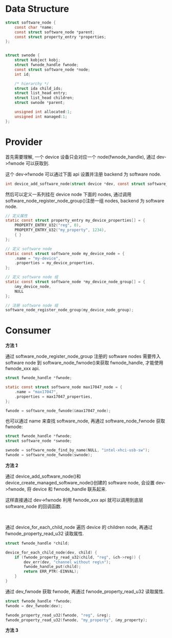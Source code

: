 # Data Structure

```c
struct software_node {
	const char *name;
	const struct software_node *parent;
	const struct property_entry *properties;
};
```

```c

struct swnode {
	struct kobject kobj;
	struct fwnode_handle fwnode;
	const struct software_node *node;
	int id;

	/* hierarchy */
	struct ida child_ids;
	struct list_head entry;
	struct list_head children;
	struct swnode *parent;

	unsigned int allocated:1;
	unsigned int managed:1;
};
```

# Provider

首先需要理解, 一个 device 设备只会对应一个 node(fwnode_handle), 通过 dev->fwnode 可以获取到.

这个 dev->fwnode 可以通过下面 api 设置并注册 backend 为 software node.

```c
int device_add_software_node(struct device *dev, const struct software_node *node)
```

然后可以定义一系列挂在 device node 下面的 nodes, 通过调用 software_node_register_node_group()注册一组 nodes, backend 为 software node.

```c
// 定义属性
static const struct property_entry my_device_properties[] = {
    PROPERTY_ENTRY_U32("reg", 0),
    PROPERTY_ENTRY_U32("my_property", 1234),
    { }
};

// 定义 software node
static const struct software_node my_device_node = {
    .name = "my-device",
    .properties = my_device_properties,
};

// 定义 software node 组
static const struct software_node *my_device_node_group[] = {
    &my_device_node,
    NULL
};

// 注册 software node 组
software_node_register_node_group(my_device_node_group);
```

# Consumer

**方法 1**

通过 software_node_register_node_group 注册的 software nodes 需要传入 software node 到 software_node_fwnode()来获取 fwnode_handle, 才能使用 fwnode_xxx api.

```c
struct fwnode_handle *fwnode;

static const struct software_node max17047_node = {
	.name = "max17047",
	.properties = max17047_properties,
};

fwnode = software_node_fwnode(&max17047_node);
```

也可以通过 name 来查找 software_node, 再通过 software_node_fwnode 获取 fwnode:

```c
struct fwnode_handle *fwnode;
struct software_node *swnode;

swnode = software_node_find_by_name(NULL, "intel-xhci-usb-sw");
fwnode = software_node_fwnode(swnode);
```

**方法 2**

通过 device_add_software_node()和 device_create_managed_software_node()创建的 software node, 会设置 dev->fwnode, 将 device 和 fwnode_handle 联系起来.

这样直接通过 dev->fwnode 利用 fwnode_xxx api 就可以调用到底层 software_node 的回调函数.

</br>

通过 device_for_each_child_node 遍历 device 的 children node, 再通过 fwnode_property_read_u32 读取属性.

```c
struct fwnode_handle *child;

device_for_each_child_node(dev, child) {
	if (fwnode_property_read_u32(child, "reg", &ch->reg)) {
		dev_err(dev, "channel without reg\n");
		fwnode_handle_put(child);
		return ERR_PTR(-EINVAL);
	}
}
```

通过 dev_fwnode 获取 fwnode, 再通过 fwnode_property_read_u32 读取属性.

```c
struct fwnode_handle *fwnode;
fwnode = dev_fwnode(dev);

fwnode_property_read_u32(fwnode, "reg", &reg);
fwnode_property_read_u32(fwnode, "my_property", &my_property);
```

**方法 3**

